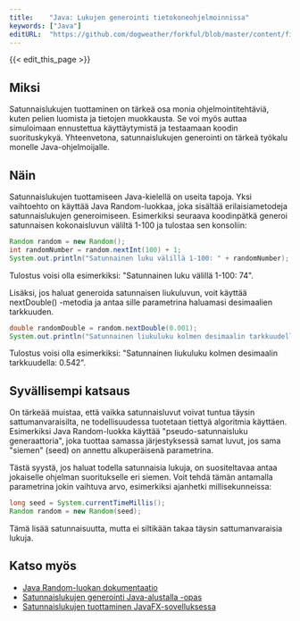 ```yaml
---
title:    "Java: Lukujen generointi tietokoneohjelmoinnissa"
keywords: ["Java"]
editURL:  "https://github.com/dogweather/forkful/blob/master/content/fi/java/generating-random-numbers.md"
---
```


{{< edit_this_page >}}

## Miksi

Satunnaislukujen tuottaminen on tärkeä osa monia ohjelmointitehtäviä, kuten pelien luomista ja tietojen muokkausta. Se voi myös auttaa simuloimaan ennustettua käyttäytymistä ja testaamaan koodin suorituskykyä. Yhteenvetona, satunnaislukujen generointi on tärkeä työkalu monelle Java-ohjelmoijalle.

## Näin

Satunnaislukujen tuottamiseen Java-kielellä on useita tapoja. Yksi vaihtoehto on käyttää Java Random-luokkaa, joka sisältää erilaisia ​​metodeja satunnaislukujen generoimiseen. Esimerkiksi seuraava koodinpätkä generoi satunnaisen kokonaisluvun väliltä 1-100 ja tulostaa sen konsoliin:

```Java
Random random = new Random();
int randomNumber = random.nextInt(100) + 1;
System.out.println("Satunnainen luku välillä 1-100: " + randomNumber);
```

Tulostus voisi olla esimerkiksi: "Satunnainen luku välillä 1-100: 74".

Lisäksi, jos haluat generoida satunnaisen liukuluvun, voit käyttää nextDouble() -metodia ja antaa sille parametrina haluamasi desimaalien tarkkuuden.

```Java
double randomDouble = random.nextDouble(0.001);
System.out.println("Satunnainen liukuluku kolmen desimaalin tarkkuudella: " + randomDouble);
```

Tulostus voisi olla esimerkiksi: "Satunnainen liukuluku kolmen desimaalin tarkkuudella: 0.542".

## Syvällisempi katsaus

On tärkeää muistaa, että vaikka satunnaisluvut voivat tuntua täysin sattumanvaraisilta, ne todellisuudessa tuotetaan tiettyä algoritmia käyttäen. Esimerkiksi Java Random-luokka käyttää "pseudo-satunnaisluku generaattoria", joka tuottaa samassa järjestyksessä samat luvut, jos sama "siemen" (seed) on annettu alkuperäisenä parametrina.

Tästä syystä, jos haluat todella satunnaisia lukuja, on suositeltavaa antaa jokaiselle ohjelman suoritukselle eri siemen. Voit tehdä tämän antamalla parametrina jokin vaihtuva arvo, esimerkiksi ajanhetki millisekunneissa:

```Java
long seed = System.currentTimeMillis();
Random random = new Random(seed);
```

Tämä lisää satunnaisuutta, mutta ei siltikään takaa täysin sattumanvaraisia lukuja.

## Katso myös

- [Java Random-luokan dokumentaatio](https://docs.oracle.com/javase/8/docs/api/java/util/Random.html)
- [Satunnaislukujen generointi Java-alustalla -opas](https://www.baeldung.com/java-generate-random-long-float-integer-double)
- [Satunnaislukujen tuottaminen JavaFX-sovelluksessa](https://www.tutorialspoint.com/generating-random-numbers-in-javafx)